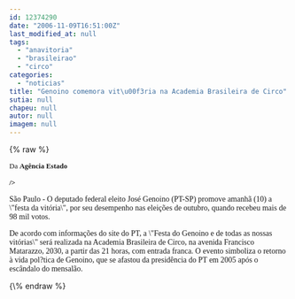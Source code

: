 ```yaml
---
id: 12374290
date: "2006-11-09T16:51:00Z"
last_modified_at: null
tags:
  - "anavitoria"
  - "brasileirao"
  - "circo"
categories:
  - "noticias"
title: "Genoino comemora vit\u00f3ria na Academia Brasileira de Circo"
sutia: null
chapeu: null
autor: null
imagem: null
---
```

{\% raw %}
<p><P class=MsoNormal style=\"MARGIN: 0cm 0cm 0pt\"><FONT face=Verdana><FONT size=2>Da <STRONG>Agência Estado<?xml:namespace prefix = o ns = \"urn:schemas-microsoft-com:office:office\"</p>
<p> /><o:p></o:p></STRONG></FONT></FONT></P></p>
<p><P><FONT face=Verdana>São Paulo - O deputado federal eleito José Genoino (PT-SP) promove amanhã (10) a \"festa da vitória\", por seu desempenho nas eleições de outubro, quando recebeu mais de 98 mil votos. </FONT></P></p>
<p><P><FONT face=Verdana>De acordo com informações do site do PT, a \"Festa do Genoino e de todas as nossas vitórias\" será realizada na Academia Brasileira de Circo, na avenida Francisco Matarazzo, 2030, a partir das 21 horas, com entrada franca. O evento simboliza o retorno à vida pol?tica de Genoino, que se afastou da presidência do PT em 2005 após o escândalo do mensalão.</FONT></P> </p>
{\% endraw %}